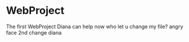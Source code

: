 # WebProject
The first WebProject
Diana can help now
who let u change my file? angry face
2nd change diana
